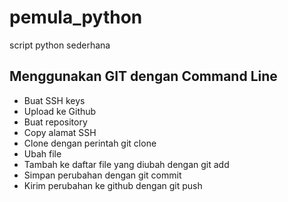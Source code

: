 # pemula_python
script python sederhana 

## Menggunakan GIT dengan Command Line
- Buat SSH keys
- Upload ke Github
- Buat repository
- Copy alamat SSH
- Clone dengan perintah git clone <alamat ssh>
- Ubah file
- Tambah ke daftar file yang diubah dengan git add
- Simpan perubahan dengan git commit
- Kirim perubahan ke github dengan git push 
